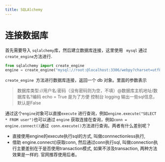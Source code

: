 ```yaml
---
title: SQLAlchemy
---
```

# 连接数据库
首先需要导入 ` sqlalchemy `库，然后建立数据库连接，这里使用 ` mysql` 通过` create_engine `方法进行.
``` python
from sqlalchemy import create_engine
engine = create_engine("mysql://root:@localhost:3306/webpy?charset=utf8",encoding="utf-8", echo=True)
```
`create_engine `方法进行数据库连接，返回一个 db 对象。里面的参数表示

> 数据库类型://用户名:密码（没有密码则为空，不填）@数据库主机地址/数据库名?编码
> echo = True 是为了方便 控制台 logging 输出一些sql信息，默认是False

通过这个`engine`对象可以直接`execute` 进行查询，例如` engine.execute("SELECT * FROM user") `也可以通过 `engine` 获取连接在查询，例如` conn = engine.connect() `通过` conn.execute()`方法进行查询。两者有什么差别呢？

- 直接使用engine的execute执行sql的方式, 叫做connnectionless执行,
- 借助 engine.connect()获取conn, 然后通过conn执行sql, 叫做connection执行主要差别在于是否使用transaction模式, 如果不涉及transaction, 两种方法效果是一样的. 官网推荐使用后者。

